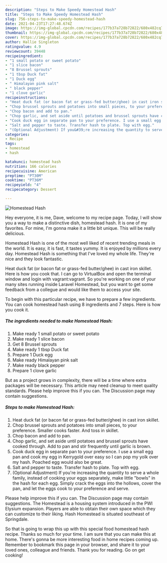 ```yaml
---
description: "Steps to Make Speedy Homestead Hash"
title: "Steps to Make Speedy Homestead Hash"
slug: 756-steps-to-make-speedy-homestead-hash
date: 2021-04-23T17:27:48.674Z
image: https://img-global.cpcdn.com/recipes/177b37a728b72822/680x482cq70/homestead-hash-recipe-main-photo.jpg
thumbnail: https://img-global.cpcdn.com/recipes/177b37a728b72822/680x482cq70/homestead-hash-recipe-main-photo.jpg
cover: https://img-global.cpcdn.com/recipes/177b37a728b72822/680x482cq70/homestead-hash-recipe-main-photo.jpg
author: Hallie Singleton
ratingvalue: 4.9
reviewcount: 39448
recipeingredient:
- "1 small potato or sweet potato"
- "1 slice bacon"
- "8 Brussel sprouts"
- "1 tbsp Duck fat"
- "1 Duck egg"
- " Himalayan pink salt"
- " black pepper"
- "1 clove garlic"
recipeinstructions:
- "Heat duck fat (or bacon fat or grass-fed butter/ghee) in cast iron skillet."
- "Chop brussel sprouts and potatoes into small pieces, to your preference. Smaller cooks faster. And toss in skillet."
- "Chop bacon and add to pan."
- "Chop garlic, and set aside until potatoes and brussel sprouts have cooked through. Add to pan and stir frequently until garlic is brown."
- "Cook duck egg in separate pan to your preference. I use a small egg pan and cook my egg in Kerrygold over easy so I can pop my yolk over my hash. Poached egg would also be great."
- "Salt and pepper to taste. Transfer hash to plate. Top with egg."
- "(Optional Adjustment) If you&#39;re increasing the quantity to serve a whole family, instead of cooking your eggs separately, make little &#34;bowls&#34; in the hash for each egg. Simply crack the eggs into the hollows, cover the pan, and let the eggs cook to your preference and serve."
categories:
- Recipe
tags:
- homestead
- hash

katakunci: homestead hash 
nutrition: 166 calories
recipecuisine: American
preptime: "PT30M"
cooktime: "PT36M"
recipeyield: "4"
recipecategory: Dessert

---
```



![Homestead Hash](https://img-global.cpcdn.com/recipes/177b37a728b72822/680x482cq70/homestead-hash-recipe-main-photo.jpg)

Hey everyone, it is me, Dave, welcome to my recipe page. Today, I will show you a way to make a distinctive dish, homestead hash. It is one of my favorites. For mine, I'm gonna make it a little bit unique. This will be really delicious.

Homestead Hash is one of the most well liked of recent trending meals in the world. It is easy, it is fast, it tastes yummy. It is enjoyed by millions every day. Homestead Hash is something that I've loved my whole life. They're nice and they look fantastic.

Heat duck fat (or bacon fat or grass-fed butter/ghee) in cast iron skillet. Here is how you cook that. I can go to VirtualBox and open the terminal window and login with vagrant:vagrant. So you&#39;re working on one of your many sites running inside Laravel Homestead, but you want to get some feedback from a collegue and would like them to access your site.


To begin with this particular recipe, we have to prepare a few ingredients. You can cook homestead hash using 8 ingredients and 7 steps. Here is how you cook it.

<!--inarticleads1-->

##### The ingredients needed to make Homestead Hash:

1. Make ready 1 small potato or sweet potato
1. Make ready 1 slice bacon
1. Get 8 Brussel sprouts
1. Make ready 1 tbsp Duck fat
1. Prepare 1 Duck egg
1. Make ready  Himalayan pink salt
1. Make ready  black pepper
1. Prepare 1 clove garlic


But as a project grows in complexity, there will be a time where extra packages will be necessary. This article may need cleanup to meet quality standards. Please help improve this if you can. The Discussion page may contain suggestions. 

<!--inarticleads2-->

##### Steps to make Homestead Hash:

1. Heat duck fat (or bacon fat or grass-fed butter/ghee) in cast iron skillet.
1. Chop brussel sprouts and potatoes into small pieces, to your preference. Smaller cooks faster. And toss in skillet.
1. Chop bacon and add to pan.
1. Chop garlic, and set aside until potatoes and brussel sprouts have cooked through. Add to pan and stir frequently until garlic is brown.
1. Cook duck egg in separate pan to your preference. I use a small egg pan and cook my egg in Kerrygold over easy so I can pop my yolk over my hash. Poached egg would also be great.
1. Salt and pepper to taste. Transfer hash to plate. Top with egg.
1. (Optional Adjustment) If you&#39;re increasing the quantity to serve a whole family, instead of cooking your eggs separately, make little &#34;bowls&#34; in the hash for each egg. Simply crack the eggs into the hollows, cover the pan, and let the eggs cook to your preference and serve.


Please help improve this if you can. The Discussion page may contain suggestions. The Homestead is a housing system introduced in the PWI Elysium expansion. Players are able to obtain their own space which they can customize to their liking. Hash Homestead is situated southeast of Springdale. 

So that is going to wrap this up with this special food homestead hash recipe. Thanks so much for your time. I am sure that you can make this at home. There's gonna be more interesting food in home recipes coming up. Remember to bookmark this page in your browser, and share it to your loved ones, colleague and friends. Thank you for reading. Go on get cooking!
